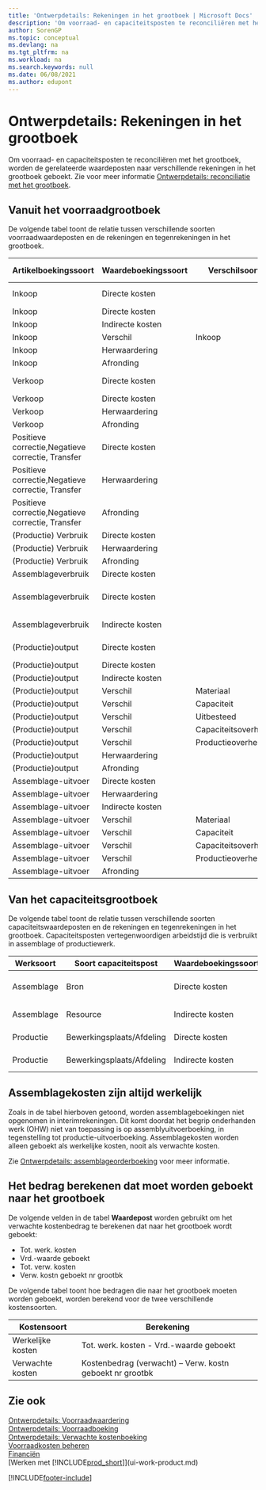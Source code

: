```yaml
---
title: 'Ontwerpdetails: Rekeningen in het grootboek | Microsoft Docs'
description: 'Om voorraad- en capaciteitsposten te reconciliëren met het grootboek, worden de gerelateerde waardeposten naar verschillende rekeningen in het grootboek geboekt.'
author: SorenGP
ms.topic: conceptual
ms.devlang: na
ms.tgt_pltfrm: na
ms.workload: na
ms.search.keywords: null
ms.date: 06/08/2021
ms.author: edupont
---
```

# Ontwerpdetails: Rekeningen in het grootboek
Om voorraad- en capaciteitsposten te reconciliëren met het grootboek, worden de gerelateerde waardeposten naar verschillende rekeningen in het grootboek geboekt. Zie voor meer informatie [Ontwerpdetails: reconciliatie met het grootboek](design-details-reconciliation-with-the-general-ledger.md).  

## Vanuit het voorraadgrootboek  
De volgende tabel toont de relatie tussen verschillende soorten voorraadwaardeposten en de rekeningen en tegenrekeningen in het grootboek.  

|**Artikelboekingssoort**|**Waardeboekingssoort**|**Verschilsoort**|**Verwachte kosten**|**Rekening**|**Tegenrekening**|  
|--------------------------------|--------------------------|-----------------------|-----------------------|-----------------|---------------------------|  
|Inkoop|Directe kosten||Ja|Voorraad (Interim)|Voorraadcorrectiesrek. (tussenrek.)|  
|Inkoop|Directe kosten||Nr.|Voorraad|Dekking directe kosten|  
|Inkoop|Indirecte kosten||Nr.|Voorraad|Dekking overhead|  
|Inkoop|Verschil|Inkoop|Nr.|Voorraad|Inkoopverschil|  
|Inkoop|Herwaardering||Nr.|Voorraad|Voorraadherwaardering|  
|Inkoop|Afronding||Nr.|Voorraad|Voorraadherwaardering|  
|Verkoop|Directe kosten||Ja|Voorraad (Interim)|KPV (Interim)|  
|Verkoop|Directe kosten||Nr.|Voorraad|KPV|  
|Verkoop|Herwaardering||Nr.|Voorraad|Voorraadherwaardering|  
|Verkoop|Afronding||Nr.|Voorraad|Voorraadherwaardering|  
|Positieve correctie,Negatieve correctie, Transfer|Directe kosten||Nr.|Voorraad|Voorraadherwaardering|  
|Positieve correctie,Negatieve correctie, Transfer|Herwaardering||Nr.|Voorraad|Voorraadherwaardering|  
|Positieve correctie,Negatieve correctie, Transfer|Afronding||Nr.|Voorraad|Voorraadherwaardering|  
|(Productie) Verbruik|Directe kosten||Nr.|Voorraad|OHW|  
|(Productie) Verbruik|Herwaardering||Nr.|Voorraad|Voorraadherwaardering|  
|(Productie) Verbruik|Afronding||Nr.|Voorraad|Voorraadherwaardering|  
|Assemblageverbruik|Directe kosten||Nr.|Voorraad|Voorraadherwaardering|  
|Assemblageverbruik|Directe kosten||Nr.|Dekking directe kosten|Voorraadherwaardering|  
|Assemblageverbruik|Indirecte kosten||Nr.|Dekking overhead|Voorraadherwaardering|  
|(Productie)output|Directe kosten||Ja|Voorraad (Interim)|OHW|  
|(Productie)output|Directe kosten||Nr.|Voorraad|OHW|  
|(Productie)output|Indirecte kosten||Nr.|Voorraad|Dekking overhead|  
|(Productie)output|Verschil|Materiaal|Nr.|Voorraad|Materiaalverschil|  
|(Productie)output|Verschil|Capaciteit|Nr.|Voorraad|Capaciteitsverschil|  
|(Productie)output|Verschil|Uitbesteed|Nr.|Voorraad|Uitbestedingsverschil|  
|(Productie)output|Verschil|Capaciteitsoverhead|Nr.|Voorraad|Capaciteitsoverheadverschil|  
|(Productie)output|Verschil|Productieoverhead|Nr.|Voorraad|Productieoverheadverschil|  
|(Productie)output|Herwaardering||Nr.|Voorraad|Voorraadherwaardering|  
|(Productie)output|Afronding||Nr.|Voorraad|Voorraadherwaardering|  
|Assemblage-uitvoer|Directe kosten||Nr.|Voorraad|Voorraadherwaardering|  
|Assemblage-uitvoer|Herwaardering||Nr.|Voorraad|Voorraadherwaardering|  
|Assemblage-uitvoer|Indirecte kosten||Nr.|Voorraad|Dekking overhead|  
|Assemblage-uitvoer|Verschil|Materiaal|Nr.|Voorraad|Materiaalverschil|  
|Assemblage-uitvoer|Verschil|Capaciteit|Nr.|Voorraad|Capaciteitsverschil|  
|Assemblage-uitvoer|Verschil|Capaciteitsoverhead|Nr.|Voorraad|Capaciteitsoverheadverschil|  
|Assemblage-uitvoer|Verschil|Productieoverhead|Nr.|Voorraad|Productieoverheadverschil|  
|Assemblage-uitvoer|Afronding||Nr.|Voorraad|Voorraadherwaardering|  

## Van het capaciteitsgrootboek  
 De volgende tabel toont de relatie tussen verschillende soorten capaciteitswaardeposten en de rekeningen en tegenrekeningen in het grootboek. Capaciteitsposten vertegenwoordigen arbeidstijd die is verbruikt in assemblage of productiewerk.  

|**Werksoort**|**Soort capaciteitspost**|**Waardeboekingssoort**|**Rekening**|**Tegenrekening**|  
|-------------------|------------------------------------|--------------------------|-----------------|---------------------------|  
|Assemblage|Bron|Directe kosten|Dekking directe kosten|Voorraadherwaardering|  
|Assemblage|Resource|Indirecte kosten|Dekking overhead|Voorraadherwaardering|  
|Productie|Bewerkingsplaats/Afdeling|Directe kosten|OHW-rekening|Dekking directe kosten|  
|Productie|Bewerkingsplaats/Afdeling|Indirecte kosten|OHW-rekening|Dekking overhead|  

## Assemblagekosten zijn altijd werkelijk  
 Zoals in de tabel hierboven getoond, worden assemblageboekingen niet opgenomen in interimrekeningen. Dit komt doordat het begrip onderhanden werk (OHW) niet van toepassing is op assemblyuitvoerboeking, in tegenstelling tot productie-uitvoerboeking. Assemblagekosten worden alleen geboekt als werkelijke kosten, nooit als verwachte kosten.  

 Zie [Ontwerpdetails: assemblageorderboeking](design-details-assembly-order-posting.md) voor meer informatie.  

## Het bedrag berekenen dat moet worden geboekt naar het grootboek  
 De volgende velden in de tabel **Waardepost** worden gebruikt om het verwachte kostenbedrag te berekenen dat naar het grootboek wordt geboekt:  

-   Tot. werk. kosten  
-   Vrd.-waarde geboekt  
-   Tot. verw. kosten  
-   Verw. kostn geboekt nr grootbk  

De volgende tabel toont hoe bedragen die naar het grootboek moeten worden geboekt, worden berekend voor de twee verschillende kostensoorten.  

|Kostensoort|Berekening|  
|---------------|-----------------|  
|Werkelijke kosten|Tot. werk. kosten - Vrd.-waarde geboekt|  
|Verwachte kosten|Kostenbedrag (verwacht) – Verw. kostn geboekt nr grootbk|  

## Zie ook  
 [Ontwerpdetails: Voorraadwaardering](design-details-inventory-costing.md)   
 [Ontwerpdetails: Voorraadboeking](design-details-inventory-posting.md)   
 [Ontwerpdetails: Verwachte kostenboeking](design-details-expected-cost-posting.md)  
 [Voorraadkosten beheren](finance-manage-inventory-costs.md)  
 [Financiën](finance.md)  
 [Werken met [!INCLUDE[prod_short](includes/prod_short.md)]](ui-work-product.md)  


[!INCLUDE[footer-include](includes/footer-banner.md)]